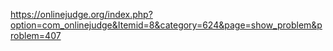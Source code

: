 https://onlinejudge.org/index.php?option=com_onlinejudge&Itemid=8&category=624&page=show_problem&problem=407
